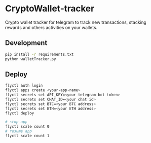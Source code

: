 # CryptoWallet-tracker

Crypto wallet tracker for telegram to track new transactions, stacking rewards and others activities on your wallets.
## Development 

```bash
pip install -r requirements.txt
python walletTracker.py
```

## Deploy

```bash
flyctl auth login
flyctl apps create <your-app-name>
flyctl secrets set API_KEY=<your telegram bot token>
flyctl secrets set CHAT_ID=<your chat id>
flyctl secrets set BTC=<your BTC address>
flyctl secrets set ETH=<your ETH address>
flyctl deploy

# stop app
flyctl scale count 0
# resume app
flyctl scale count 1
```
